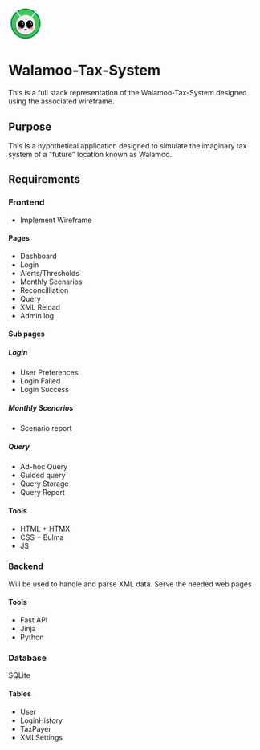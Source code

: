 <img src="https://github.com/TaigaTi/Walamoo-Tax-System/blob/main/static/images/logo.png?raw=true" alt="Image Alt Text" width="70" height="68.2"/> 

# Walamoo-Tax-System

This is a full stack representation of the Walamoo-Tax-System designed using the associated wireframe.

## Purpose
This is a hypothetical application designed to simulate the imaginary tax system of a "future" location known as Walamoo.


## Requirements

### Frontend
- Implement Wireframe

#### Pages
- Dashboard
- Login
- Alerts/Thresholds
- Monthly Scenarios
- Reconcilliation
- Query
- XML Reload
- Admin log

#### Sub pages
##### Login
- User Preferences
- Login Failed
- Login Success

##### Monthly Scenarios
- Scenario report

##### Query
- Ad-hoc Query
- Guided query
- Query Storage
- Query Report

#### Tools
- HTML + HTMX
- CSS + Bulma
- JS

### Backend
Will be used to handle and parse XML data.
Serve the needed web pages

#### Tools
- Fast API
- Jinja
- Python

### Database
SQLite

#### Tables
- User
- LoginHistory
- TaxPayer
- XMLSettings
